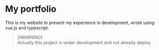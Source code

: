 # My portfolio
This is my website to present my experience in development, wrote using vue.js and typescript.

> [!WARNING]\
> Actually this project is under development and not already deploy